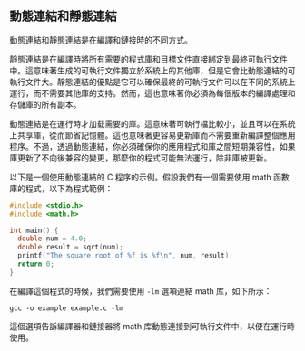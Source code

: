 ## 動態連結和靜態連結

動態連結和靜態連結是在編譯和鏈接時的不同方式。

靜態連結是在編譯時將所有需要的程式庫和目標文件直接綁定到最終可執行文件中。這意味著生成的可執行文件獨立於系統上的其他庫，但是它會比動態連結的可執行文件大。靜態連結的優點是它可以確保最終的可執行文件可以在不同的系統上運行，而不需要其他庫的支持。然而，這也意味著你必須為每個版本的編譯處理和存儲庫的所有副本。

動態連結是在運行時才加载需要的庫。這意味著可執行檔比較小，並且可以在系統上共享庫，從而節省記憶體。這也意味著更容易更新庫而不需要重新編譯整個應用程序。不過，透過動態連結，你必須確保你的應用程式和庫之間短期兼容性，如果庫更新了不向後兼容的變更，那麼你的程式可能無法運行，除非庫被更新。

以下是一個使用動態連結的 C 程序的示例。假設我們有一個需要使用 math 函數庫的程式，以下為程式範例：

```c
#include <stdio.h>
#include <math.h>

int main() {
  double num = 4.0;
  double result = sqrt(num);
  printf("The square root of %f is %f\n", num, result);
  return 0;
}
```

在編譯這個程式的時候，我們需要使用 `-lm` 選項連結 math 库，如下所示：

```
gcc -o example example.c -lm
```

這個選項告訴編譯器和鏈接器將 math 库動態連接到可執行文件中，以便在運行時使用。